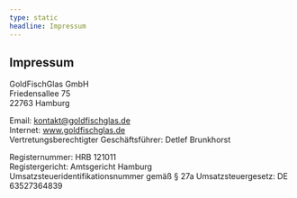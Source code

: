 ```yaml
---
type: static
headline: Impressum
---
```

## Impressum

GoldFischGlas GmbH\
Friedensallee 75\
22763 Hamburg

Email: kontakt@goldfischglas.de\
Internet: www.goldfischglas.de \
Vertretungsberechtigter Geschäftsführer: Detlef Brunkhorst

Registernummer: HRB 121011\
Registergericht: Amtsgericht Hamburg\
Umsatzsteueridentifikationsnummer gemäß § 27a Umsatzsteuergesetz: DE 63527364839
